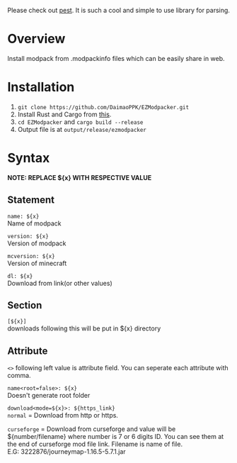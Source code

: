 Please check out [pest](https://github.com/pest-parser/pest). It is such a cool and simple to use library for parsing.

# Overview
Install modpack from .modpackinfo files which can be easily share in web.

# Installation
1. ```git clone https://github.com/DaimaoPPK/EZModpacker.git```
2. Install Rust and Cargo from [this](https://www.rust-lang.org/tools/install).
3. ```cd EZModpacker``` and ```cargo build --release```
4. Output file is at `output/release/ezmodpacker`

# Syntax
**NOTE: REPLACE ${x} WITH RESPECTIVE VALUE**

## Statement
```name: ${x}```  
Name of modpack

```version: ${x}```  
Version of modpack

```mcversion: ${x}```  
Version of minecraft

```dl: ${x}```  
Download from link(or other values)

## Section
```[${x}]```  
downloads following this will be put in ${x} directory

## Attribute
`<>` following left value is attribute field. You can seperate each attribute with comma.

```name<root=false>: ${x}```  
Doesn't generate root folder

```download<mode=${x}>: ${https_link}```  
`normal` = Download from http or https.

`curseforge` = Download from curseforge and value will be ${number/filename} where number is 7 or 6 digits ID. You can see them at the end of curseforge mod file link. Filename is name of file.   
E.G:  3222876/journeymap-1.16.5-5.7.1.jar
